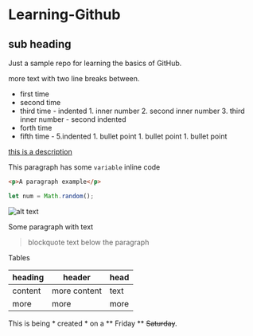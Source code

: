 # Learning-Github
## sub heading 
Just a sample repo for learning the basics of GitHub. 

more text with two line breaks between. 

  -  first time
  -  second time
  -  third time 
    -  indented
         1.  inner number
         2.  second inner number 
         3.  third inner number 
    -  second indented 
  -  forth time
  -  fifth time
    -  5.indented
         1.  bullet point
         1.  bullet point
         1.  bullet point


[this is a description](http://www.github.com)

This paragraph has some `variable` inline code

```html 
<p>A paragraph example</p>
```
```javascript
let num = Math.random();
```
![alt text](http://picsum.photos/200/200)

Some paragraph with text
> blockquote text below the paragraph 

Tables 

| heading | header | head |
| ---  | --- | --- |
| content | more content | text |
| more | more | more |

This is being * created * on a ** Friday ** ~~Saturday~~. 


